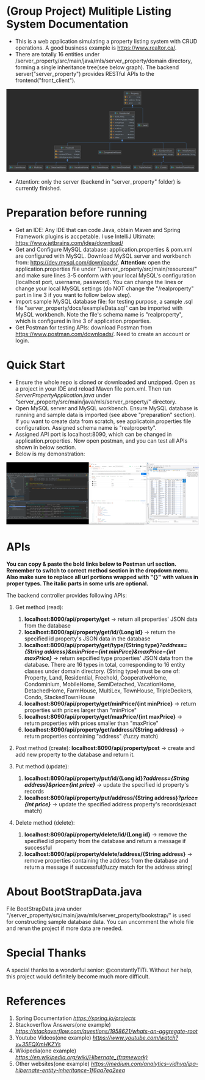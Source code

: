 # (Group Project) Mulitiple Listing System Documentation
* This is a web application simulating a property listing system with CRUD operations. A good business example is https://www.realtor.ca/. 
* There are totally 16 entities under /server_property/src/main/java/mls/server_property/domain directory, forming a single inheritance tree(see below graph). The backend server("server_property") provides RESTful APIs to the frontend("front_client"). 

![hierarchy](/server_property/docs/domain.jpg)
* Attention: only the server (backend in "server_property" folder) is currently finished.

# Preparation before running
* Get an IDE: Any IDE that can code Java, obtain Maven and Spring Framework plugins is accpetable. I use IntelliJ Ultimate: https://www.jetbrains.com/idea/download/
* Get and Configure MySQL database: application.properties & pom.xml are configured with MySQL. Download MySQL server and workbench from: https://dev.mysql.com/downloads/. **Attention**: open the application.properties file under "/server_property/src/main/resources/" and make sure lines 3-5 conform with your local MySQL's configuration (localhost port, username, password). You can change the lines or change your local MySQL settings (do NOT change the "/realproperty" part in line 3 if you want to follow below step).
* Import sample MySQL database file: for testing purpose, a sample .sql file "server_property/docs/exampleData.sql" can be imported with MySQL workbench. Note the file's schema name is "realproperty", which is configured in line 3 of application.properties.
* Get Postman for testing APIs: download Postman from https://www.postman.com/downloads/. Need to create an account or login.

# Quick Start
* Ensure the whole repo is cloned or downloaded and unzipped. Open as a project in your IDE and reload Maven file pom.xml. Then run _ServerPropertyApplication.java_ under "server_property/src/main/java/mls/server_property/" directory.
* Open MySQL server and MySQL workbench. Ensure MySQL database is running and sample data is imported (see above "preparation" section). If you want to create data from scratch, see applicatoin.properties file configuration. Assigned schema name is "realproperty".
* Assigned API port is localhost:8090, which can be changed in application.properties. Now open postman, and you can test all APIs shown in below section.
* Below is my demonstration:

![showcase](/server_property/docs/demonstration_get3.jpg)

# APIs
**You can copy & paste the bold links below to Postman url section. Remember to switch to correct method section in the dropdown menu. Also make sure to replace all url portions wrapped with "{}" with values in proper types. The italic parts in some urls are optional.** 

The backend controller provides following APIs:
1. Get method (read): 
    1. **localhost:8090/api/property/get**  -> return all properties' JSON data from the database
    2. **localhost:8090/api/property/get/id/{Long id}** -> return the specified id property's JSON data in the database
    3. **localhost:8090/api/property/get/type/{String type}_?address={String address}&minPrice={int minPirce}&maxPrice={int maxPrice}_** -> return sepcified type properties' JSON data from the database. There are 16 types in total, corresponding to 16 entity classes under domain directory. {String type} must be one of: Property, Land, Residential, Freehold, CooperativeHome, Condominium, MobileHome, SemiDetached, VacationHome, DetachedHome, FarmHouse, MultiLex, TownHouse, TripleDeckers, Condo, StackedTownHouse 
    4. **localhost:8090/api/property/get/minPrice/{int minPrice}** -> return properties with prices larger than "minPrice"
    5. **localhost:8090/api/property/get/maxPrice/{int maxPrice}** -> return properties with prices smaller than "maxPrice"
    6. **localhost:8090/api/property/get/address/{String address}** -> return properties containing "address" (fuzzy match)

2. Post method (create): **localhost:8090/api/property/post** -> create and add new property to the database and return it. 

3. Put method (update): 
    1. **localhost:8090/api/property/put/id/{Long id}_?address={String address}&price={int price}_** -> update the specified id property's records
    2. **localhost:8090/api/property/put/address/{String address}_?price={int price}_** -> update the specified address property's records(exact match)

5. Delete method (delete): 
    1. **localhost:8090/api/property/delete/id/{Long id}** -> remove the specified id property from the database and return a message if successful
    2. **localhost:8090/api/property/delete/address/{String address}** -> remove properties containing the address from the database and return a message if successful(fuzzy match for the address string)

# About BootStrapData.java
File BootStrapData.java under "/server_property/src/main/java/mls/server_property/bookstrap/" is used for constructing sample database data. You can uncomment the whole file and rerun the project if more data are needed.

# Special Thanks
A special thanks to a wonderful senior: @constantlyTiTi. Without her help, this project would definitely become much more difficult.

# References
1. Spring Documentation
*https://spring.io/projects*
2. Stackoverflow Answers(one example)
*https://stackoverflow.com/questions/1958621/whats-an-aggregate-root*
3. Youtube Videos(one example)
*https://www.youtube.com/watch?v=35EQXmHKZYs*
4. Wikipedia(one example)
*https://en.wikipedia.org/wiki/Hibernate_(framework)*
5. Other websites(one example)
*https://medium.com/analytics-vidhya/jpa-hibernate-entity-inheritance-1f6aa7ea2eea*
